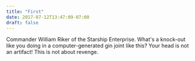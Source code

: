 ```yaml
---
title: "First"
date: 2017-07-12T13:47:09-07:00
draft: false
---
```


Commander William Riker of the Starship Enterprise. What's a knock-out like you doing in a computer-generated gin joint like this? Your head is not an artifact! This is not about revenge. 